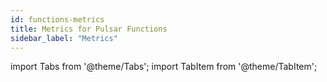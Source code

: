 ```yaml
---
id: functions-metrics
title: Metrics for Pulsar Functions
sidebar_label: "Metrics"
---
```


import Tabs from '@theme/Tabs';
import TabItem from '@theme/TabItem';


